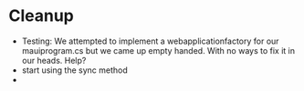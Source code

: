# Cleanup
- Testing: We attempted to implement a webapplicationfactory for our mauiprogram.cs but we came up empty handed. With no ways to fix it in our heads. Help?
- start using the sync method
- 